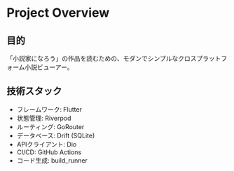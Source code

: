 # Project Overview

## 目的

「小説家になろう」の作品を読むための、モダンでシンプルなクロスプラットフォーム小説ビューアー。

## 技術スタック

- フレームワーク: Flutter
- 状態管理: Riverpod
- ルーティング: GoRouter
- データベース: Drift (SQLite)
- APIクライアント: Dio
- CI/CD: GitHub Actions
- コード生成: build_runner
